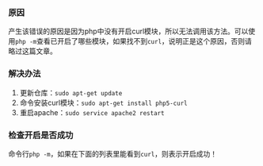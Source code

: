 ### 原因

产生该错误的原因是因为php中没有开启curl模块，所以无法调用该方法。可以使用`php -m`查看已开启了哪些模块，如果找不到`curl`，说明正是这个原因，否则请略过这篇文章。

### 解决办法

1. 更新仓库：`sudo apt-get update`
2. 命令安装curl模块：`sudo apt-get install php5-curl`
3. 重启apache：`sudo service apache2 restart`

### 检查开启是否成功

命令行`php -m`，如果在下面的列表里能看到`curl`，则表示开启成功！